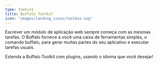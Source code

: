 ```yaml
---
type: feature
title: Buffalo Toolkit
icon: "images/landing_icons/toolbox.svg"
---
```

Escrever um módulo de aplicação web sempre começa com as mesmas tarefas. O Buffalo fornece a você uma caixa de ferramentas simples, o comando buffalo, para gerar muitas partes do seu aplicativo e executar tarefas usuais.

Estenda a Buffalo Toolkit com plugins, usando o idioma que você desejar!